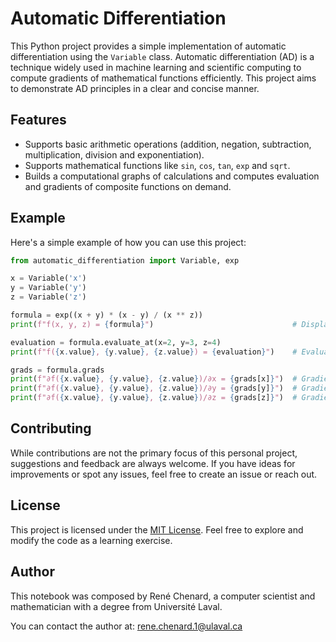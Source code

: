 # Automatic Differentiation

This Python project provides a simple implementation of automatic differentiation using the `Variable` class. Automatic differentiation (AD) is a technique widely used in machine learning and scientific computing to compute gradients of mathematical functions efficiently. This project aims to demonstrate AD principles in a clear and concise manner.

## Features

- Supports basic arithmetic operations (addition, negation, subtraction, multiplication, division and exponentiation).
- Supports mathematical functions like `sin`, `cos`, `tan`, `exp` and `sqrt`.
- Builds a computational graphs of calculations and computes evaluation and gradients of composite functions on demand.

## Example

Here's a simple example of how you can use this project:

```python
from automatic_differentiation import Variable, exp

x = Variable('x')
y = Variable('y')
z = Variable('z')

formula = exp((x + y) * (x - y) / (x ** z))
print(f"f(x, y, z) = {formula}")                               # Displays the formula

evaluation = formula.evaluate_at(x=2, y=3, z=4)
print(f"f({x.value}, {y.value}, {z.value}) = {evaluation}")    # Evaluation of the expression

grads = formula.grads
print(f"∂f({x.value}, {y.value}, {z.value})/∂x = {grads[x]}")  # Gradient with respect to x
print(f"∂f({x.value}, {y.value}, {z.value})/∂y = {grads[y]}")  # Gradient with respect to y
print(f"∂f({x.value}, {y.value}, {z.value})/∂z = {grads[z]}")  # Gradient with respect to z
```

## Contributing

While contributions are not the primary focus of this personal project, suggestions and feedback are always welcome. If you have ideas for improvements or spot any issues, feel free to create an issue or reach out.

## License

This project is licensed under the [MIT License](LICENSE). Feel free to explore and modify the code as a learning exercise.

## Author

This notebook was composed by René Chenard, a computer scientist and mathematician with a degree from Université Laval.

You can contact the author at: [rene.chenard.1@ulaval.ca](mailto:rene.chenard.1@ulaval.ca)
